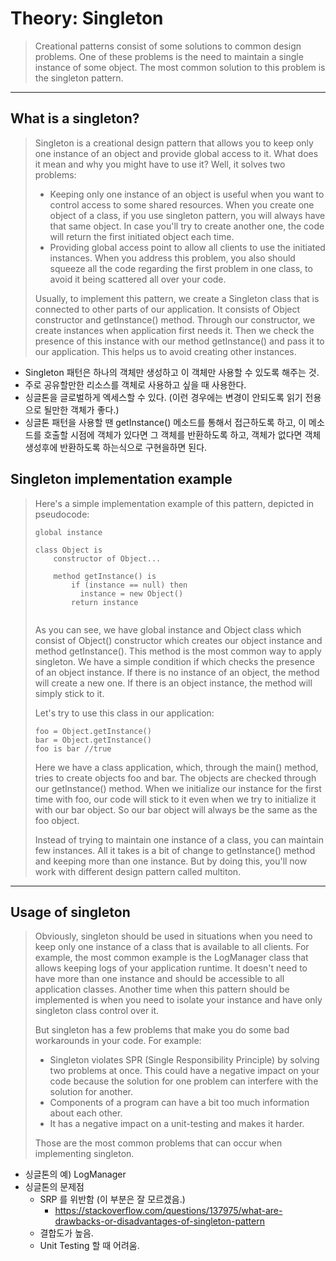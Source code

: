 # Theory: Singleton

> Creational patterns consist of some solutions to common design problems. One of these problems is the need to maintain a single instance of some object. The most common solution to this problem is the singleton pattern.
 
***

## What is a singleton?

> Singleton is a creational design pattern that allows you to keep only one instance of an object and provide global access to it. What does it mean and why you might have to use it? Well, it solves two problems:
>
> - Keeping only one instance of an object is useful when you want to control access to some shared resources. When you create one object of a class, if you use singleton pattern, you will always have that same object. In case you'll try to create another one, the code will return the first initiated object each time.
> - Providing global access point to allow all clients to use the initiated instances. When you address this problem, you also should squeeze all the code regarding the first problem in one class, to avoid it being scattered all over your code.
>
> Usually, to implement this pattern, we create a Singleton class that is connected to other parts of our application. It consists of Object constructor and getInstance() method. Through our constructor, we create instances when application first needs it. Then we check the presence of this instance with our method getInstance() and pass it to our application. This helps us to avoid creating other instances.

- Singleton 패턴은 하나의 객체만 생성하고 이 객체만 사용할 수 있도록 해주는 것. 
- 주로 공유할만한 리소스를 객체로 사용하고 싶을 때 사용한다.
- 싱글톤을 글로벌하게 엑세스할 수 있다. (이런 경우에는 변경이 안되도록 읽기 전용으로 될만한 객체가 좋다.)
- 싱글톤 패턴을 사용할 땐 getInstance() 메소드를 통해서 접근하도록 하고, 이 메소드를 호출할 시점에 객체가 있다면 그 객체를 반환하도록 하고, 객체가 없다면 객체 생성후에 반환하도록 하는식으로 구현을하면 된다.

## Singleton implementation example

> Here's a simple implementation example of this pattern, depicted in pseudocode:
>  
> ```
> global instance
>   
> class Object is
>     constructor of Object...
>   
>     method getInstance() is
>         if (instance == null) then
>           instance = new Object()
>         return instance
>  
> ```
> 
> As you can see, we have global instance and Object class which consist of Object() constructor which creates our object instance and method getInstance(). This method is the most common way to apply singleton. We have a simple condition if which checks the presence of an object instance. If there is no instance of an object, the method will create a new one. If there is an object instance, the method will simply stick to it.
> 
> Let's try to use this class in our application:
> 
> ```
> foo = Object.getInstance()
> bar = Object.getInstance()
> foo is bar //true
> ```
> 
> Here we have a class application, which, through the main() method, tries to create objects foo and bar. The objects are checked through our getInstance() method. When we initialize our instance for the first time with foo, our code will stick to it even when we try to initialize it with our bar object. So our bar object will always be the same as the foo object.
> 
> Instead of trying to maintain one instance of a class, you can maintain few instances. All it takes is a bit of change to getInstance() method and keeping more than one instance. But by doing this, you'll now work with different design pattern called multiton.
  
***

## Usage of singleton

> Obviously, singleton should be used in situations when you need to keep only one instance of a class that is available to all clients. For example, the most common example is the LogManager class that allows keeping logs of your application runtime. It doesn't need to have more than one instance and should be accessible to all application classes. Another time when this pattern should be implemented is when you need to isolate your instance and have only singleton class control over it.
>
> But singleton has a few problems that make you do some bad workarounds in your code. For example:
> 
> - Singleton violates SPR (Single Responsibility Principle) by solving two problems at once. This could have a negative impact on your code because the solution for one problem can interfere with the solution for another.
> - Components of a program can have a bit too much information about each other.
> - It has a negative impact on a unit-testing and makes it harder.
> 
> Those are the most common problems that can occur when implementing singleton.
  
- 싱글톤의 예) LogManager
- 싱글톤의 문제점
  - SRP 를 위반함 (이 부분은 잘 모르겠음.)
    - https://stackoverflow.com/questions/137975/what-are-drawbacks-or-disadvantages-of-singleton-pattern
  - 결합도가 높음.
  - Unit Testing 할 때 어려움. 
  
